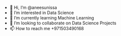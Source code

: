 - 👋 Hi, I’m @aneesunissa
- 👀 I’m interested in Data Science
- 🌱 I’m currently learning Machine Learning
- 💞️ I’m looking to collaborate on Data Science Projects
- 📫 How to reach me +971503490168

<!---
aneesunissa/aneesunissa is a ✨ special ✨ repository because its `README.md` (this file) appears on your GitHub profile.
You can click the Preview link to take a look at your changes.
--->
